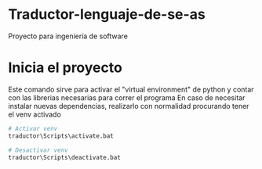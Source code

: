 # Traductor-lenguaje-de-se-as
Proyecto para ingeniería de software

# Inicia el proyecto
Este comando sirve para activar el "virtual environment" de python y contar con las librerias necesarias para correr el programa
En caso de necesitar instalar nuevas dependencias, realizarlo con normalidad procurando tener el venv activado

```bash
# Activar venv
traductor\Scripts\activate.bat
```

```bash
# Desactivar venv
traductor\Scripts\deactivate.bat